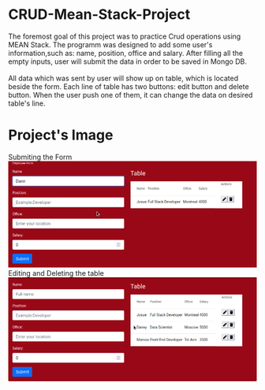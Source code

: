 # CRUD-Mean-Stack-Project
The foremost goal of this project was to practice Crud operations using MEAN Stack. The programm was designed to add some user's information,such as: name, position, office and salary. After filling all the empty inputs, user will submit the data in order to be saved in Mongo DB.
<br/><br/>
All data which was sent by user will show up on table, which is located beside the form. Each line of table has two buttons: edit button and delete button. When the user push one of them, it can change the data on desired table's line.

# Project's Image 
Submiting  the Form
![Alt Text](Project1.gif)
Editing and Deleting the table
![Alt Text](Project2.gif)



